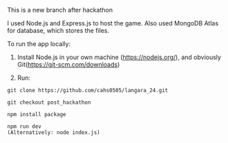 This is a new branch after hackathon

I used Node.js and Express.js to host the game.
Also used MongoDB Atlas for database, which stores the files.


To run the app locally:

1. Install Node.js in your own machine (https://nodejs.org/), and obviously Git(https://git-scm.com/downloads)

2. Run:
   
```
git clone https://github.com/cahs0505/langara_24.git  

git checkout post_hackathon  

npm install package  

npm run dev
(Alternatively: node index.js)

```

